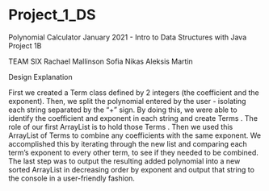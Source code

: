 # Project_1_DS

Polynomial Calculator
January 2021 - Intro to Data Structures with Java
Project 1B

TEAM SIX
Rachael Mallinson
Sofia Nikas
Aleksis Martin

Design Explanation

First we created a Term class defined by 2 integers (the coefficient and the exponent). Then, we split the polynomial entered by the user - isolating each string separated by the “+” sign. By doing this, we were able to identify the coefficient and exponent in each string and create Terms . The role of our first ArrayList is to hold those Terms . 
Then we used this ArrayList of Terms to combine any coefficients with the same exponent.  We accomplished this by iterating through the new list and comparing each term’s exponent to every other term, to see if they needed to be combined. 
The last step was to output the resulting added polynomial into a new sorted ArrayList in decreasing order by exponent and output that string to the console in a  user-friendly fashion.
